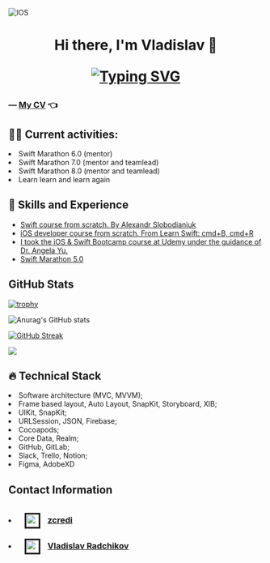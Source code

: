 ![IOS](https://github.com/zcredi/zcredi/assets/107634092/cccde92c-d88d-4349-8da7-04b5c47cad55)

<h1 align="center"> Hi there, I'm Vladislav 👋
  
<a href="https://git.io/typing-svg"><img src="https://readme-typing-svg.herokuapp.com?font=Fira+Code&pause=1000&center=true&width=550&height=40&lines=iOS+Developer+from+Gomel%2C+Belarus📍" alt="Typing SVG" /></a>

<h3 align="left">— <a href="https://disk.yandex.ru/i/bE7IJBFxKIP1TQ" target="_blank"> My CV</a> 👈

<h2>👨‍💻 Current activities:</h2>


<li>Swift Marathon 6.0 (mentor)</li>
<li>Swift Marathon 7.0 (mentor and teamlead)</li>
<li>Swift Marathon 8.0 (mentor and teamlead)</li>
<li>Learn learn and learn again</li>

<h2>📖 Skills and Experience</h2>

- [Swift course from scratch. By Alexandr Slobodianiuk](https://www.youtube.com/@alexandrslobodianiuk7902/playlists)
- [iOS developer course from scratch. From Learn Swift: cmd+B, cmd+R](https://www.youtube.com/@cmdBcmdR)
- [I took the iOS & Swift Bootcamp course at Udemy under the guidance of Dr. Angela Yu.](https://www.udemy.com/course/ios-13-app-development-bootcamp/)
- [Swift Marathon 5.0](https://t.me/swiftmarathon)

<h2>GitHub Stats</h2>
  
[![trophy](https://github-profile-trophy.vercel.app/?username=zcredi&theme=onedark&no-bg=true&title=Commits,PR,Repo,Followers)](https://github.com/ryo-ma/github-profile-trophy)

![Anurag's GitHub stats](https://github-readme-stats.vercel.app/api?username=zcredi&show_icons=true&theme=merko)

[![GitHub Streak](https://streak-stats.demolab.com?user=zcredi&theme=merko&border_radius=5&date_format=M%20j%5B%2C%20Y%5D&background=000000)](https://git.io/streak-stats)
  
![](http://github-profile-summary-cards.vercel.app/api/cards/profile-details?username=zcredi&theme=github_dark)

<h2>🔥 Technical Stack<br></h2>
<li>Software architecture (MVC, MVVM);</li>
<li>Frame based layout, Auto Layout, SnapKit, Storyboard, XIB;</li>
<li>UIKit, SnapKit;</li>
<li>URLSession, JSON, Firebase;</li>
<li>Cocoapods;</li>
<li>Core Data, Realm;</li>
<li>GitHub, GitLab;</li>
<li>Slack, Trello, Notion;</li>
<li>Figma, AdobeXD</li>

<h2>Contact Information<br>
  <h3>
<li><img src="https://user-images.githubusercontent.com/31271156/218016469-28d0c04e-bcf0-4517-a59a-263adb610930.svg" width="25" height="25" align="center" border="3" hspace="10" vspace="10" /> <a href="https://msngr.link/tg/zcredi">zcredi</a></li>
<li><img src="https://user-images.githubusercontent.com/31271156/218015456-92e55195-4b7c-49c0-815f-76889be5ac6f.svg" width="25" height="25" align="center" border="3" hspace="10" vspace="10" /> <a href="https://www.linkedin.com/in/zcredi/">Vladislav Radchikov</a></li>
  </h3>
